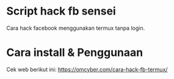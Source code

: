 # Script hack fb sensei
Cara hack facebook menggunakan termux tanpa login.

# Cara install & Penggunaan
Cek web berikut ini:
https://omcyber.com/cara-hack-fb-termux/

